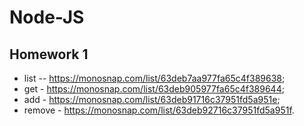 # Node-JS
## Homework 1

 - list -- https://monosnap.com/list/63deb7aa977fa65c4f389638; 
 - get - https://monosnap.com/list/63deb905977fa65c4f389644; 
 - add - https://monosnap.com/list/63deb91716c37951fd5a951e; 
 - remove - https://monosnap.com/list/63deb92716c37951fd5a951f.